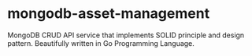 # mongodb-asset-management
MongoDB CRUD API service that implements SOLID principle and design pattern. Beautifully written in Go Programming Language.
